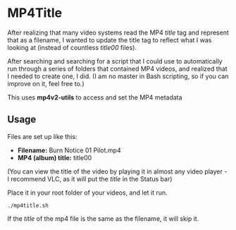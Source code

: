 # MP4Title
After realizing that many video systems read the MP4 *title* tag and represent that as a filename, I wanted to update the title tag to reflect what I was looking at (instead of countless *title00* files).

After searching and searching for a script that I could use to automatically run through a series of folders that contained MP4 videos, and realized that I needed to create one, I did. (I am no master in Bash scripting, so if you can improve on it, feel free to.)

This uses **mp4v2-utils** to access and set the MP4 metadata

## Usage
Files are set up like this:
* **Filename:** Burn Notice 01 Pilot.mp4
* **MP4 (album) title:** title00

(You can view the title of the video by playing it in almost any video player - I recommend VLC, as it will put the *title* in the Status bar)

Place it in your root folder of your videos, and let it run.

`./mp4title.sh`

If the *title* of the mp4 file is the same as the filename, it will skip it.

